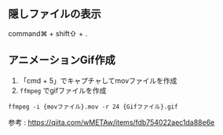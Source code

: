 ## 隠しファイルの表示
command⌘ + shift⇧ + .


## アニメーションGif作成
1. 「cmd + 5」でキャプチャしてmovファイルを作成
2. `ffmpeg` でgifファイルを作成
```
ffmpeg -i {movファイル}.mov -r 24 {Gifファイル}.gif
```
参考 : https://qiita.com/wMETAw/items/fdb754022aec1da88e6e
